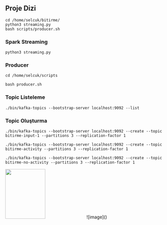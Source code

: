 ## Proje Dizi

    cd /home/selcuk/bitirme/   
    python3 streaming.py 
    bash scripts/producer.sh

### Spark Streaming
    python3 streaming.py

### Producer
    cd /home/selcuk/scripts

    bash producer.sh

### Topic Listeleme
    ./bin/kafka-topics --bootstrap-server localhost:9092 --list

### Topic Oluşturma
    ./bin/kafka-topics --bootstrap-server localhost:9092 --create --topic bitirme-input-1 --partitions 3 --replication-factor 1

    ./bin/kafka-topics --bootstrap-server localhost:9092 --create --topic bitirme-activity --partitions 3 --replication-factor 1

    ./bin/kafka-topics --bootstrap-server localhost:9092 --create --topic bitirme-no-activity --partitions 3 --replication-factor 1


<img src="https://user-images.githubusercontent.com/56341239/234556027-bd7108d2-2750-475e-b8f0-3f1c3e48baa0.png"  width="50%" height="20%">
![image]()
